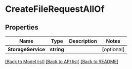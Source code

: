 # CreateFileRequestAllOf

## Properties

Name | Type | Description | Notes
------------ | ------------- | ------------- | -------------
**StorageService** | **string** |  | [optional] 

[[Back to Model list]](../README.md#documentation-for-models) [[Back to API list]](../README.md#documentation-for-api-endpoints) [[Back to README]](../README.md)


